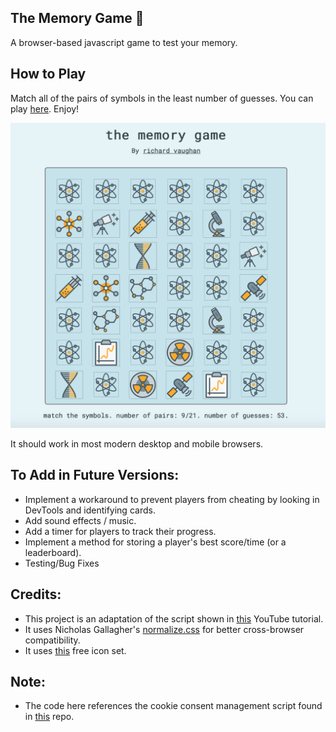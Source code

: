 ## The Memory Game 🧠

A browser-based javascript game to test your memory.

## How to Play

Match all of the pairs of symbols in the least number of guesses. You can play <a href=https://www.richvaughan.co.uk/pages/memorygame/play.html>here</a>. Enjoy! 

![Screenshot](memoryscreen.png)

It should work in most modern desktop and mobile browsers.

## To Add in Future Versions:
* Implement a workaround to prevent players from cheating by looking in DevTools and identifying cards.
* Add sound effects / music.
* Add a timer for players to track their progress.
* Implement a method for storing a player's best score/time (or a leaderboard).
* Testing/Bug Fixes

## Credits:
* This project is an adaptation of the script shown in <a href="https://www.youtube.com/watch?v=ZniVgo8U7ek">this</a> YouTube tutorial.
* It uses Nicholas Gallagher's <a href="http://necolas.github.io/normalize.css/">normalize.css</a> for better cross-browser compatibility.
* It uses <a href="https://tympanus.net/codrops/2016/01/29/freebie-science-line-icons/">this</a> free icon set.

## Note:
* The code here references the cookie consent management script found in [this](https://github.com/vaughan-rich/vaughan-records) repo.


